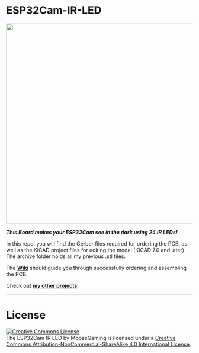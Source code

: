 # ESP32Cam-IR-LED

<img src="https://github.com/Moose-Gaming/ESP32Cam-IR-LED/blob/main/Images/Render.png" width="960" height="540"/>

***This Board makes your ESP32Cam see in the dark using 24 IR LEDs!***

In this repo, you will find the Gerber files required for ordering the PCB, as well as the KiCAD project files for editing the model (KiCAD 7.0 and later).
The archive folder holds all my previous .stl files.

The [**Wiki**](https://github.com/Moose-Gaming/ESP32Cam-IR-LED/wiki) should guide you through successfully ordering and assembling the PCB.

Check out [**my other projects**](https://github.com/Moose-Gaming/)!

***

# License
<a rel="license" href="http://creativecommons.org/licenses/by-nc-sa/4.0/"><img alt="Creative Commons License" style="border-width:0" src="https://i.creativecommons.org/l/by-nc-sa/4.0/88x31.png" /></a><br /> The ESP32Cam IR LED by MooseGaming is licensed under a <a rel="license" href="http://creativecommons.org/licenses/by-nc-sa/4.0/">Creative Commons Attribution-NonCommercial-ShareAlike 4.0 International License</a>.
